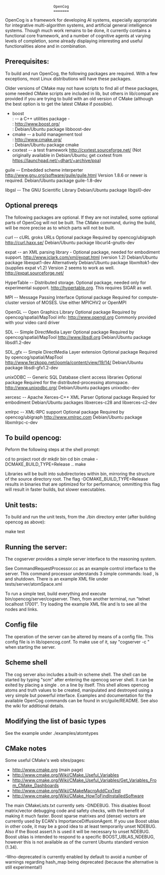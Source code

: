
                          OpenCog
                          =======

OpenCog is a framework for developing AI systems, especially appropriate
for integrative multi-algorithm systems, and artificial general intelligence
systems.  Though much work remains to be done,
it currently contains a functional core framework, and a number of
cognitive agents at varying levels of completion, some already displaying
interesting and useful functionalities alone and in combination.

Prerequisites:
--------------
To build and run OpenCog, the following packages are required. With a
few exceptions, most Linux distributions will have these packages.

Older versions of CMake may not have scripts to find all of these packages,
some needed CMake scripts are included in lib, but others in lib/compat are
provided if you are trying to build with an old version of CMake (although the
best option is to get the latest CMake if possible).

* boost       
:           -- a C++ utilities package -  
:              http://www.boost.org/  
:              Debian/Ubuntu package libboost-dev
* cmake     -- a build management tool  
:              http://www.cmake.org/  
:              Debian/Ubuntu package cmake
* cxxtest     -- a test framework
               http://cxxtest.sourceforge.net/
               (Not originally available in Debian/Ubuntu; get cxxtest 
               from https://launchpad.net/~dhart/+archive/ppa)

guile       -- Embedded scheme interperter
               http://www.gnu.org/software/guile/guile.html
               Version 1.8.6 or newer is required.
               Debian/Ubuntu package guile-1.8-dev

libgsl      -- The GNU Scientific Library
               Debian/Ubuntu package libgsl0-dev

Optional prereqs
----------------
The following packages are optional. If they are not installed, some
optional parts of OpenCog will not be built.  The CMake command, during
the build, will be more precise as to which parts will not be built.

curl        -- cURL groks URLs
               Optional package
               Required by opencog/ubigraph
               http://curl.haxx.se/
               Debian/Ubuntu package libcurl4-gnutls-dev

expat       -- an XML parsing library - 
               Optional package, needed for embodiment support.
               http://www.jclark.com/xml/expat.html (version 1.2)
               Debian/Ubuntu package libexpat1-dev
               Alternatively Debian/Ubuntu package libxmltok1-dev 
               (supplies expat v1.2) Version 2 seems to work as well.  
               http://expat.sourceforge.net/

HyperTable  -- Distributed storage.
               Optional package, needed only for experimental support.
               http://hypertable.org.
               This requires SIGAR as well. 

MPI         -- Message Passing Interface
               Optional package
               Required for compute-cluster version of MOSES.
               Use either MPICHV2 or OpenMPI

OpenGL      -- Open Graphics Library
               Optional package
               Required by opencog/spatial/MapTool
               info: http://www.opengl.org
               Commonly provided with your video card driver

SDL         -- Simple DirectMedia Layer
               Optional package
               Required by opencog/spatial/MapTool
               http://www.libsdl.org
               Debian/Ubuntu package libsdl1.2-dev

SDL_gfx     -- Simple DirectMedia Layer extension
               Optional package
               Required by opencog/spatial/MapTool
               http://www.ferzkopp.net/joomla/content/view/19/14/
               Debian/Ubuntu package libsdl-gfx1.2-dev

unixODBC    -- Generic SQL Database client access libraries
               Optional package
               Required for the distributed-processing atomspace.
               http://www.unixodbc.org/
               Debian/Ubuntu packages unixodbc-dev

xercesc     -- Apache Xerces-C++ XML Parser
               Optional package
               Requied for embodiment
               Debian/Ubuntu packages libxerces-c28 and libxerces-c2-dev
 
xmlrpc      -- XML-RPC support
               Optional package
               Required by opencog/ubigraph
               http://www.xmlrpc.com
               Debian/Ubuntu package libxmlrpc-c-dev


To build opencog:
-----------------
Peform the following steps at the shell prompt:

   cd to project root dir
   mkdir bin
   cd bin
   cmake -DCMAKE_BUILD_TYPE=Release ..
   make

Libraries will be built into subdirectories within bin, mirroring the
structure of the source directory root. The flag -DCMAKE_BUILD_TYPE=Release
results in binaries that are optimized for for performance; ommitting 
this flag will result in faster builds, but slower executables.


Unit tests:
-----------
To build and run the unit tests, from the ./bin directory enter (after
building opencog as above): 

   make test


Running the server:
-------------------
The cogserver provides a simple server interface to the reasoning
system.

See CommandRequestProcessor.cc as an example control interface to
the server.  This command processor understands 3 simple commands:
load <xml file name>, ls and shutdown. There is an example XML file
under tests/server/atomSpace.xml

To run a simple test, build everything and execute
bin/opencog/server/cogserver. Then, from another terminal, run
"telnet localhost 17001". Try loading the example XML file and ls
to see all the nodes and links.


Config file
-----------
The operation of the server can be altered by means of a config file.
This config file is in lib/opencog.conf. To make use of it, say 
"cogserver -c <config-filename>" when starting the server.


Scheme shell
------------
The cog server also includes a built-in scheme shell. The shell can be
started by typing "scm" after entering the opencog server shell. It can
be exited by placing a single . on a line by itself.  This shell allows
opencog atoms and truth values to be created, manipulated and destroyed
using a very simple but powerful interface.  Examples and documentation
for the available OpenCog commands can be found in src/guile/README.
See also the wiki for additional details.


Modifying the list of basic types
---------------------------------
See the example under ./examples/atomtypes
 

CMake notes
-----------
Some useful CMake's web sites/pages: 

 - http://www.cmake.org (main page) 
 - http://www.cmake.org/Wiki/CMake_Useful_Variables 
 - http://www.cmake.org/Wiki/CMake_Useful_Variables/Get_Variables_From_CMake_Dashboards
 - http://www.cmake.org/Wiki/CMakeMacroAddCxxTest
 - http://www.cmake.org/Wiki/CMake_HowToFindInstalledSoftware


The main CMakeLists.txt currently sets -DNDEBUG. This disables Boost
matrix/vector debugging code and safety checks, with the benefit of
making it much faster. Boost sparse matrixes and (dense) vectors are
currently used by ECAN's ImportanceDiffusionAgent. If you use Boost
ublas in other code, it may be a good idea to at least temporarily
unset NDEBUG. Also if the Boost assert.h is used it will be necessary
to unset NDEBUG. Boost ublas is intended to respond to a specific 
BOOST_UBLAS_NDEBUG, however this is not available as of the current
Ubuntu standard version (1.34).

-Wno-deprecated is currently enabled by default to avoid a number of
warnings regarding hash_map being deprecated (because the alternative
is still experimental!)


